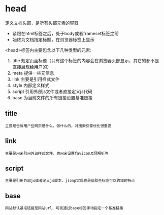 # head

定义文档头部，是所有头部元素的容器

- 紧跟在html标签之后，处于body或者frameset标签之前
- 始终为文档指定标题，在浏览器标签上显示

\<head\>标签内主要包含以下几种类型的元素:
1. title 规定页面标题（只有这个标签的内容会在浏览器头部显示，其它的都不是直接展现给用户的）
2. meta 提供一些元信息
3. link 主要是引用样式文件
4. style 内部定义样式
5. script 引用外部js文件或者直接定义js代码
6. base 为当前文件的所有链接设置基准链接


## title  
    主要是告诉用户些网页是什么，做什么的，对搜索引擎优化很重要
## link  
    主要是用来引用外部样式文件，也用来设置favicon及预解析等
## script  
    主要是引用外部js或者定义js脚本，jsonp实现也是借助些标签可以跨域的特点
## base
    网站默认基准链接是网站url，可能通过base标签手动指定一个基准链接
